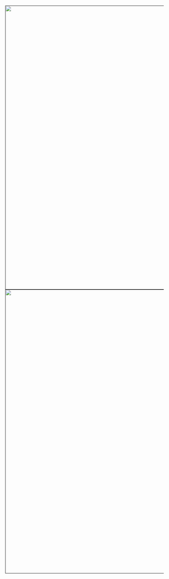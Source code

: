 <a href=""><img src="https://user-images.githubusercontent.com/25395379/205715474-d8a67806-f9ae-41f3-abc2-3e4e6ecf2506.png" width="900"></a>
<a href=""><img src="https://user-images.githubusercontent.com/25395379/205501771-2eef8a03-4608-4a86-9052-5a81dd9498d9.png" width="900"></a>

